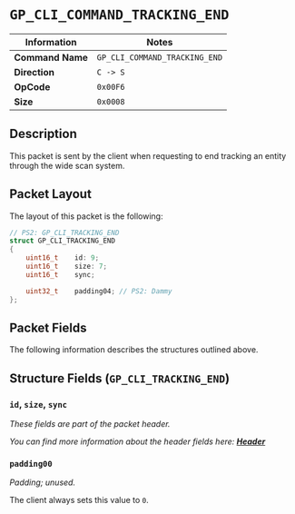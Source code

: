 # `GP_CLI_COMMAND_TRACKING_END`

| Information               | Notes |
|---                        |---    |
| **Command Name**          | `GP_CLI_COMMAND_TRACKING_END` |
| **Direction**             | `C -> S` |
| **OpCode**                | `0x00F6` |
| **Size**                  | `0x0008` |

## Description

This packet is sent by the client when requesting to end tracking an entity through the wide scan system.

## Packet Layout

The layout of this packet is the following:

```cpp
// PS2: GP_CLI_TRACKING_END
struct GP_CLI_TRACKING_END
{
    uint16_t    id: 9;
    uint16_t    size: 7;
    uint16_t    sync;

    uint32_t    padding04; // PS2: Dammy
};
```

## Packet Fields

The following information describes the structures outlined above.

## Structure Fields (`GP_CLI_TRACKING_END`)

### `id`, `size`, `sync`

_These fields are part of the packet header._

_You can find more information about the header fields here: [**Header**](/world/HEADER.md)_

### `padding00`

_Padding; unused._

The client always sets this value to `0`.
